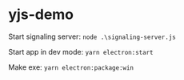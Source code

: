 # yjs-demo
Start signaling server:       ```node .\signaling-server.js```

Start app in dev mode:        ```yarn electron:start```

Make exe:                     ```yarn electron:package:win```
